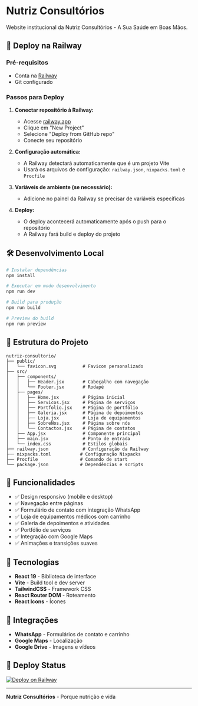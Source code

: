 # Nutriz Consultórios

Website institucional da Nutriz Consultórios - A Sua Saúde em Boas Mãos.

## 🚀 Deploy na Railway

### Pré-requisitos
- Conta na [Railway](https://railway.app)
- Git configurado

### Passos para Deploy

1. **Conectar repositório à Railway:**
   - Acesse [railway.app](https://railway.app)
   - Clique em "New Project"
   - Selecione "Deploy from GitHub repo"
   - Conecte seu repositório

2. **Configuração automática:**
   - A Railway detectará automaticamente que é um projeto Vite
   - Usará os arquivos de configuração: `railway.json`, `nixpacks.toml` e `Procfile`

3. **Variáveis de ambiente (se necessário):**
   - Adicione no painel da Railway se precisar de variáveis específicas

4. **Deploy:**
   - O deploy acontecerá automaticamente após o push para o repositório
   - A Railway fará build e deploy do projeto

## 🛠️ Desenvolvimento Local

```bash
# Instalar dependências
npm install

# Executar em modo desenvolvimento
npm run dev

# Build para produção
npm run build

# Preview do build
npm run preview
```

## 📁 Estrutura do Projeto

```
nutriz-consultorio/
├── public/
│   └── favicon.svg          # Favicon personalizado
├── src/
│   ├── components/
│   │   ├── Header.jsx       # Cabeçalho com navegação
│   │   └── Footer.jsx       # Rodapé
│   ├── pages/
│   │   ├── Home.jsx         # Página inicial
│   │   ├── Servicos.jsx     # Página de serviços
│   │   ├── Portfolio.jsx    # Página de portfólio
│   │   ├── Galeria.jsx      # Página de depoimentos
│   │   ├── Loja.jsx         # Loja de equipamentos
│   │   ├── SobreNos.jsx     # Página sobre nós
│   │   └── Contactos.jsx    # Página de contatos
│   ├── App.jsx              # Componente principal
│   ├── main.jsx             # Ponto de entrada
│   └── index.css            # Estilos globais
├── railway.json             # Configuração da Railway
├── nixpacks.toml           # Configuração Nixpacks
├── Procfile                # Comando de start
└── package.json            # Dependências e scripts
```

## 🎨 Funcionalidades

- ✅ Design responsivo (mobile e desktop)
- ✅ Navegação entre páginas
- ✅ Formulário de contato com integração WhatsApp
- ✅ Loja de equipamentos médicos com carrinho
- ✅ Galeria de depoimentos e atividades
- ✅ Portfólio de serviços
- ✅ Integração com Google Maps
- ✅ Animações e transições suaves

## 🔧 Tecnologias

- **React 19** - Biblioteca de interface
- **Vite** - Build tool e dev server
- **TailwindCSS** - Framework CSS
- **React Router DOM** - Roteamento
- **React Icons** - Ícones

## 📱 Integrações

- **WhatsApp** - Formulários de contato e carrinho
- **Google Maps** - Localização
- **Google Drive** - Imagens e vídeos

## 🚀 Deploy Status

[![Deploy on Railway](https://railway.app/button.svg)](https://railway.app/new/template)

---

**Nutriz Consultórios** - Porque nutrição e vida